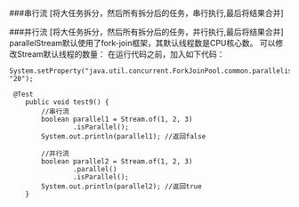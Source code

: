 ###串行流 [将大任务拆分，然后所有拆分后的任务，串行执行,最后将结果合并]


###并行流 [将大任务拆分，然后所有拆分后的任务，并行执行,最后将结果合并]
parallelStream默认使用了fork-join框架，其默认线程数是CPU核心数。
可以修改Stream默认线程的数量：
在运行代码之前，加入如下代码：  
```
System.setProperty("java.util.concurrent.ForkJoinPool.common.parallelism", "20");
```

```
 @Test
    public void test9() {
        //串行流
        boolean parallel1 = Stream.of(1, 2, 3)
                .isParallel();
        System.out.println(parallel1); //返回false

        //并行流
        boolean parallel2 = Stream.of(1, 2, 3)
                .parallel()
                .isParallel();
        System.out.println(parallel2); //返回true 
    }
```

